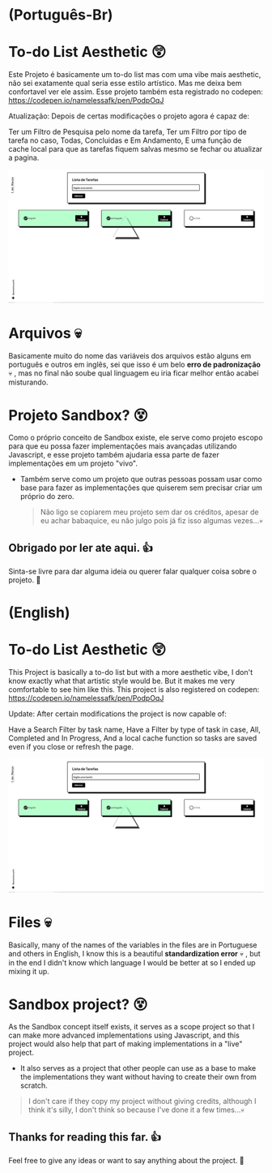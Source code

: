 # (Português-Br)

# To-do List Aesthetic :astonished:

Este Projeto é basicamente um to-do list mas com uma vibe mais aesthetic, não sei exatamente qual seria esse estilo artístico. Mas me deixa bem confortavel ver ele assim.
Esse projeto também esta registrado no codepen: https://codepen.io/namelessafk/pen/PodpOqJ

Atualização: 
Depois de certas modificações o projeto agora é capaz de:

Ter um Filtro de Pesquisa pelo nome da tarefa,
Ter um Filtro por tipo de tarefa no caso, Todas, Concluidas e Em Andamento,
E uma função de cache local para que as tarefas fiquem salvas mesmo se fechar ou atualizar a pagina.

![imagem do projeto](readmeImg/Imagem_vanilla.PNG)

# Arquivos :skull:

Basicamente muito do nome das variáveis dos arquivos estão alguns em português e outros em inglês, sei que isso é um belo **erro de padronização** :skull: , mas no final não soube qual linguagem eu iria ficar melhor então acabei misturando.

# Projeto Sandbox? :dizzy_face:

Como o próprio conceito de Sandbox existe, ele serve como projeto escopo para que eu possa fazer implementações mais avançadas utilizando Javascript, e esse projeto também ajudaria essa parte de fazer implementações em um projeto "vivo".

- Também serve como um projeto que outras pessoas possam usar como base para fazer as implementações que quiserem sem precisar criar um próprio do zero.
	> Não ligo se copiarem meu projeto sem dar os créditos, apesar de eu achar babaquice, eu não julgo pois já fiz isso algumas vezes...:skull:
	
## Obrigado por ler ate aqui. :thumbsup:

Sinta-se livre para dar alguma ideia ou querer falar qualquer coisa sobre o projeto. :see_no_evil:

# (English)

# To-do List Aesthetic :astonished:

This Project is basically a to-do list but with a more aesthetic vibe, I don't know exactly what that artistic style would be. But it makes me very comfortable to see him like this.
This project is also registered on codepen: https://codepen.io/namelessafk/pen/PodpOqJ

Update:
After certain modifications the project is now capable of:

Have a Search Filter by task name,
Have a Filter by type of task in case, All, Completed and In Progress,
And a local cache function so tasks are saved even if you close or refresh the page.

![project image](readmeImg/Imagem_vanilla.PNG)

# Files :skull:

Basically, many of the names of the variables in the files are in Portuguese and others in English, I know this is a beautiful **standardization error** :skull: , but in the end I didn't know which language I would be better at so I ended up mixing it up.

# Sandbox project? :dizzy_face:

As the Sandbox concept itself exists, it serves as a scope project so that I can make more advanced implementations using Javascript, and this project would also help that part of making implementations in a "live" project.

- It also serves as a project that other people can use as a base to make the implementations they want without having to create their own from scratch.
> I don't care if they copy my project without giving credits, although I think it's silly, I don't think so because I've done it a few times...:skull:

## Thanks for reading this far. :thumbsup:

Feel free to give any ideas or want to say anything about the project. :see_no_evil:
